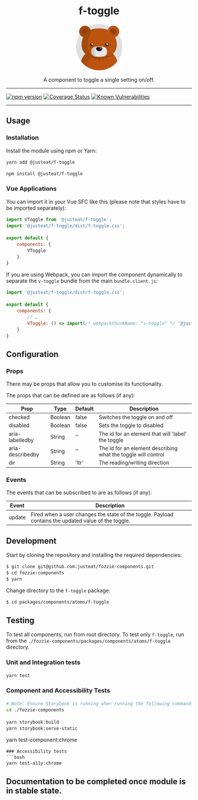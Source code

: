 <div align="center">

# f-toggle

<img width="125" alt="Fozzie Bear" src="../../../../bear.png" />

A component to toggle a single setting on/off.

</div>

---

[![npm version](https://badge.fury.io/js/%40justeat%2Ff-toggle.svg)](https://badge.fury.io/js/%40justeat%2Ff-toggle)
[![Coverage Status](https://coveralls.io/repos/github/justeat/f-toggle/badge.svg)](https://coveralls.io/github/justeat/f-toggle)
[![Known Vulnerabilities](https://snyk.io/test/github/justeat/f-toggle/badge.svg?targetFile=package.json)](https://snyk.io/test/github/justeat/f-toggle?targetFile=package.json)

---

## Usage

### Installation

Install the module using npm or Yarn:

```sh
yarn add @justeat/f-toggle
```

```sh
npm install @justeat/f-toggle
```



### Vue Applications

You can import it in your Vue SFC like this (please note that styles have to be imported separately):

```js
import VToggle from '@justeat/f-toggle';
import '@justeat/f-toggle/dist/f-toggle.css';

export default {
    components: {
        VToggle
    }
}
```

If you are using Webpack, you can import the component dynamically to separate the `v-toggle` bundle from the main `bundle.client.js`:

```js
import '@justeat/f-toggle/dist/f-toggle.css';

export default {
    components: {
        // …
        VToggle: () => import(/* webpackChunkName: "v-toggle" */ '@justeat/f-toggle')
    }
}
```

## Configuration

### Props

There may be props that allow you to customise its functionality.

The props that can be defined are as follows (if any):

| Prop  | Type  | Default | Description |
| ----- | ----- | ------- | ----------- |
| checked | Boolean | false | Switches the toggle on and off |
| disabled | Boolean | false | Sets the toggle to disabled |
| aria-labelledby | String | '' | The id for an element that will 'label' the toggle |
| aria-describedby | String | '' | The id for an element describing what the toggle will control |
| dir | String | 'ltr' | The reading/writing direction |

### Events

The events that can be subscribed to are as follows (if any):

| Event | Description |
| ----- | ----------- |
| update | Fired when a user changes the state of the toggle. Payload contains the updated value of the toggle. |

## Development

Start by cloning the repository and installing the required dependencies:

```sh
$ git clone git@github.com:justeat/fozzie-components.git
$ cd fozzie-components
$ yarn
```

Change directory to the `f-toggle` package:

```sh
$ cd packages/components/atoms/f-toggle
```

## Testing

To test all components, run from root directory.
To test only `f-toggle`, run from the `./fozzie-components/packages/components/atoms/f-toggle` directory.

### Unit and Integration tests

```sh
yarn test
```

### Component and Accessibility Tests

```bash
# Note: Ensure Storybook is running when running the following commands
cd ./fozzie-components

yarn storybook:build
yarn storybook:serve-static
```

yarn test-component:chrome
```
### Accessibility tests
```bash
yarn test-a11y:chrome
```
## Documentation to be completed once module is in stable state.


